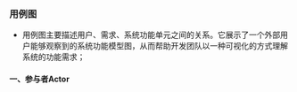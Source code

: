 ### 用例图
+ 用例图主要描述用户、需求、系统功能单元之间的关系。它展示了一个外部用户能够观察到的系统功能模型图，从而帮助开发团队以一种可视化的方式理解系统的功能需求；

#### 一、参与者Actor
